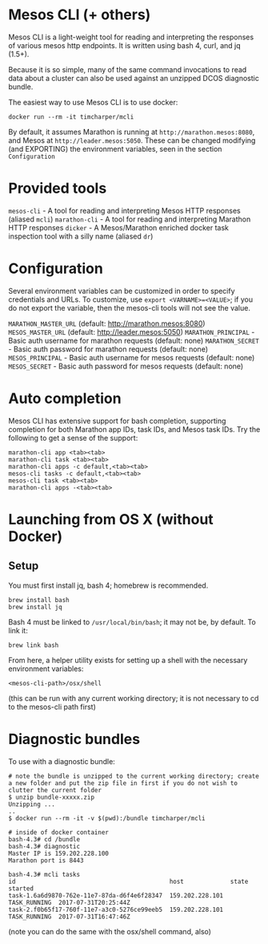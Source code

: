 # Mesos CLI (+ others)

Mesos CLI is a light-weight tool for reading and interpreting the responses of various mesos http endpoints. It is written using bash 4, curl, and jq (1.5+).

Because it is so simple, many of the same command invocations to read data about a cluster can also be used against an unzipped DCOS diagnostic bundle.

The easiest way to use Mesos CLI is to use docker:

```
docker run --rm -it timcharper/mcli
```

By default, it assumes Marathon is running at `http://marathon.mesos:8080`, and Mesos at `http://leader.mesos:5050`. These can be changed modifying (and EXPORTING) the environment variables, seen in the section `Configuration`

# Provided tools

`mesos-cli` - A tool for reading and interpreting Mesos HTTP responses (aliased `mcli`)
`marathon-cli` - A tool for reading and interpreting Marathon HTTP responses
`dicker` - A Mesos/Marathon enriched docker task inspection tool with a silly name (aliased `dr`)

# Configuration

Several environment variables can be customized in order to specify credentials and URLs. To customize, use `export <VARNAME>=<VALUE>`; if you do not export the variable, then the mesos-cli tools will not see the value.

`MARATHON_MASTER_URL` (default: http://marathon.mesos:8080)
`MESOS_MASTER_URL` (default: http://leader.mesos:5050)
`MARATHON_PRINCIPAL` - Basic auth username for marathon requests (default: none)
`MARATHON_SECRET` - Basic auth password for marathon requests (default: none)
`MESOS_PRINCIPAL` - Basic auth username for mesos requests (default: none)
`MESOS_SECRET` - Basic auth password for mesos requests (default: none)

# Auto completion

Mesos CLI has extensive support for bash completion, supporting completion for both Marathon app IDs, task IDs, and Mesos task IDs. Try the following to get a sense of the support:

```
marathon-cli app <tab><tab>
marathon-cli task <tab><tab>
marathon-cli apps -c default,<tab><tab>
mesos-cli tasks -c default,<tab><tab>
mesos-cli task <tab><tab>
marathon-cli apps -<tab><tab>
```

# Launching from OS X (without Docker)

## Setup

You must first install jq, bash 4; homebrew is recommended.

```
brew install bash
brew install jq
```

Bash 4 must be linked to `/usr/local/bin/bash`; it may not be, by default. To link it:

```
brew link bash
```

From here, a helper utility exists for setting up a shell with the necessary environment variables:

```
<mesos-cli-path>/osx/shell
```

(this can be run with any current working directory; it is not necessary to cd to the mesos-cli path first)

# Diagnostic bundles

To use with a diagnostic bundle:

```
# note the bundle is unzipped to the current working directory; create a new folder and put the zip file in first if you do not wish to clutter the current folder
$ unzip bundle-xxxxx.zip
Unzipping ...
..
$ docker run --rm -it -v $(pwd):/bundle timcharper/mcli

# inside of docker container
bash-4.3# cd /bundle
bash-4.3# diagnostic
Master IP is 159.202.228.100
Marathon port is 8443

bash-4.3# mcli tasks
id                                           host             state         started
task-1.6a6d9870-762e-11e7-87da-d6f4e6f28347  159.202.228.101  TASK_RUNNING  2017-07-31T20:25:44Z
task-2.f0b65f17-760f-11e7-a3c0-5276ce99eeb5  159.202.228.101  TASK_RUNNING  2017-07-31T16:47:46Z
```

(note you can do the same with the osx/shell command, also)
